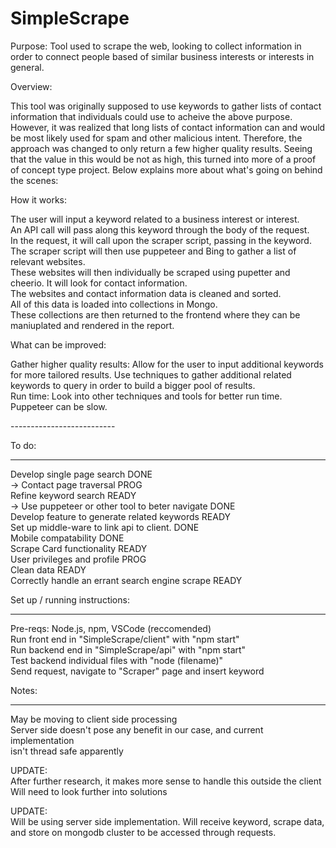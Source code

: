 # SimpleScrape

Purpose: Tool used to scrape the web, looking to collect information in order to connect people based of similar business interests or interests in general. <br />

Overview: <br />

This tool was originally supposed to use keywords to gather lists of contact information that individuals could use to acheive the above purpose. However, it was realized that long lists of contact information can and would be most likely used for spam and other malicious intent. Therefore, the approach was changed to only return a few higher quality results. Seeing that the value in this would be not as high, this turned into more of a proof of concept type project. Below explains more about what's going on behind the scenes: <br />

How it works: <br />

The user will input a keyword related to a business interest or interest.  <br />
An API call will pass along this keyword through the body of the request. <br />
In the request, it will call upon the scraper script, passing in the keyword. <br />
The scraper script will then use puppeteer and Bing to gather a list of relevant websites. <br />
These websites will then individually be scraped using pupetter and cheerio. It will look for contact information. <br />
The websites and contact information data is cleaned and sorted. <br />
All of this data is loaded into collections in Mongo. <br />
These collections are then returned to the frontend where they can be maniuplated and rendered in the report. <br />

What can be improved: <br />

Gather higher quality results: Allow for the user to input additional keywords for more tailored results. Use techniques to gather additional related keywords to query in order to build a bigger pool of results. <br />
Run time: Look into other techniques and tools for better run time. Puppeteer can be slow.  <br />

-------------------------- <br/>

To do: <br />

---

Develop single page search DONE <br />
-> Contact page traversal PROG <br />
Refine keyword search READY <br />
-> Use puppeteer or other tool to beter navigate DONE <br />
Develop feature to generate related keywords READY <br />
Set up middle-ware to link api to client. DONE <br />
Mobile compatability DONE <br />
Scrape Card functionality READY <br />
User privileges and profile PROG <br />
Clean data READY <br />
Correctly handle an errant search engine scrape READY <br />

Set up / running instructions: <br />

---

Pre-reqs: Node.js, npm, VSCode (reccomended) <br />
Run front end in "SimpleScrape/client" with "npm start" <br />
Run backend end in "SimpleScrape/api" with "npm start" <br />
Test backend individual files with "node (filename)" <br />
Send request, navigate to "Scraper" page and insert keyword <br />

Notes: <br />

---

May be moving to client side processing <br />
Server side doesn't pose any benefit in our case, and current implementation <br />
isn't thread safe apparently <br />

UPDATE: <br />
After further research, it makes more sense to handle this outside the client <br />
Will need to look further into solutions <br />

UPDATE: <br />
Will be using server side implementation. Will receive keyword, scrape data, and store on mongodb cluster to be accessed through requests. <br />
